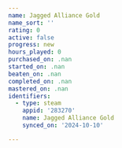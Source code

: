 ```yaml
---
name: Jagged Alliance Gold
name_sort: ''
rating: 0
active: false
progress: new
hours_played: 0
purchased_on: .nan
started_on: .nan
beaten_on: .nan
completed_on: .nan
mastered_on: .nan
identifiers:
  - type: steam
    appid: '283270'
    name: Jagged Alliance Gold
    synced_on: '2024-10-10'

---
```

